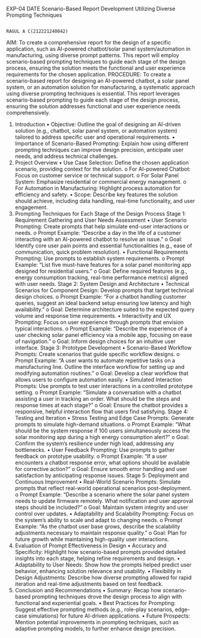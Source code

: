 EXP-04
DATE	 Scenario-Based Report Development Utilizing Diverse Prompting Techniques

                                                                                                             RAGUL A C(212221240042)
AIM:
To create a comprehensive report for the design of a specific application, such as AI-powered chatbot/solar panel system/automation in manufacturing, using diverse prompt patterns. This report will employ scenario-based prompting techniques to guide each stage of the design process, ensuring the solution meets the functional and user experience requirements for the chosen application.
PROCEDURE:
To create a scenario-based report for designing an AI-powered chatbot, a solar panel system, or an automation solution for manufacturing, a systematic approach using diverse prompting techniques is essential. This report leverages scenario-based prompting to guide each stage of the design process, ensuring the solution addresses functional and user experience needs comprehensively.
1. Introduction
•	Objective: Outline the goal of designing an AI-driven solution (e.g., chatbot, solar panel system, or automation system) tailored to address specific user and operational requirements.
•	Importance of Scenario-Based Prompting: Explain how using different prompting techniques can improve design precision, anticipate user needs, and address technical challenges.
2. Project Overview
•	Use Case Selection: Define the chosen application scenario, providing context for the solution.
o	For AI-powered Chatbot: Focus on customer service or technical support.
o	For Solar Panel System: Emphasize residential or commercial energy management.
o	For Automation in Manufacturing: Highlight process automation for efficiency and safety.
•	Scope: Describe key features the solution should achieve, including data handling, real-time functionality, and user engagement.
3. Prompting Techniques for Each Stage of the Design Process
Stage 1: Requirement Gathering and User Needs Assessment
•	User Scenario Prompting: Create prompts that help simulate end-user interactions or needs.
o	Prompt Example: “Describe a day in the life of a customer interacting with an AI-powered chatbot to resolve an issue.”
o	Goal: Identify core user pain points and essential functionalities (e.g., ease of communication, quick problem resolution).
•	Functional Requirements Prompting: Use prompts to establish system requirements.
o	Prompt Example: “List five must-have features for a solar panel monitoring app designed for residential users.”
o	Goal: Define required features (e.g., energy consumption tracking, real-time performance metrics) aligned with user needs.
Stage 2: System Design and Architecture
•	Technical Scenarios for Component Design: Develop prompts that target technical design choices.
o	Prompt Example: “For a chatbot handling customer queries, suggest an ideal backend setup ensuring low latency and high availability.”
o	Goal: Determine architecture suited to the expected query volume and response time requirements.
•	Interactivity and UX Prompting: Focus on user experience through prompts that envision typical interactions.
o	Prompt Example: “Describe the experience of a user checking solar panel efficiency via a mobile app, focusing on ease of navigation.”
o	Goal: Inform design choices for an intuitive user interface.
Stage 3: Prototype Development
•	Scenario-Based Workflow Prompts: Create scenarios that guide specific workflow designs.
o	Prompt Example: “A user wants to automate repetitive tasks on a manufacturing line. Outline the interface workflow for setting up and modifying automation routines.”
o	Goal: Develop a clear workflow that allows users to configure automation easily.
•	Simulated Interaction Prompts: Use prompts to test user interactions in a controlled prototype setting.
o	Prompt Example: “Simulate a conversation with a chatbot assisting a user in tracking an order. What should be the steps and response times at each stage?”
o	Goal: Ensure the chatbot provides a responsive, helpful interaction flow that users find satisfying.
Stage 4: Testing and Iteration
•	Stress Testing and Edge Case Prompts: Generate prompts to simulate high-demand situations.
o	Prompt Example: “What should be the system response if 100 users simultaneously access the solar monitoring app during a high energy consumption alert?”
o	Goal: Confirm the system’s resilience under high load, addressing any bottlenecks.
•	User Feedback Prompting: Use prompts to gather feedback on prototype usability.
o	Prompt Example: “If a user encounters a chatbot response error, what options should be available for corrective action?”
o	Goal: Ensure smooth error handling and user satisfaction by anticipating response issues.
Stage 5: Deployment and Continuous Improvement
•	Real-World Scenario Prompts: Simulate prompts that reflect real-world operational scenarios post-deployment.
o	Prompt Example: “Describe a scenario where the solar panel system needs to update firmware remotely. What notification and user approval steps should be included?”
o	Goal: Maintain system integrity and user control over updates.
•	Adaptability and Scalability Prompting: Focus on the system’s ability to scale and adapt to changing needs.
o	Prompt Example: “As the chatbot user base grows, describe the scalability adjustments necessary to maintain response quality.”
o	Goal: Plan for future growth while maintaining high-quality user interactions.
4. Evaluation of Prompt Effectiveness in Design
•	Accuracy and Specificity: Highlight how scenario-based prompts provided detailed insights into each stage, helping refine requirements and design.
•	Adaptability to User Needs: Show how the prompts helped predict user behavior, enhancing solution relevance and usability.
•	Flexibility in Design Adjustments: Describe how diverse prompting allowed for rapid iteration and real-time adjustments based on test feedback.
5. Conclusion and Recommendations
•	Summary: Recap how scenario-based prompting techniques drove the design process to align with functional and experiential goals.
•	Best Practices for Prompting: Suggest effective prompting methods (e.g., role-play scenarios, edge-case simulations) for future AI-driven applications.
•	Future Prospects: Mention potential improvements in prompting techniques, such as adaptive prompting models, to further enhance design precision.





